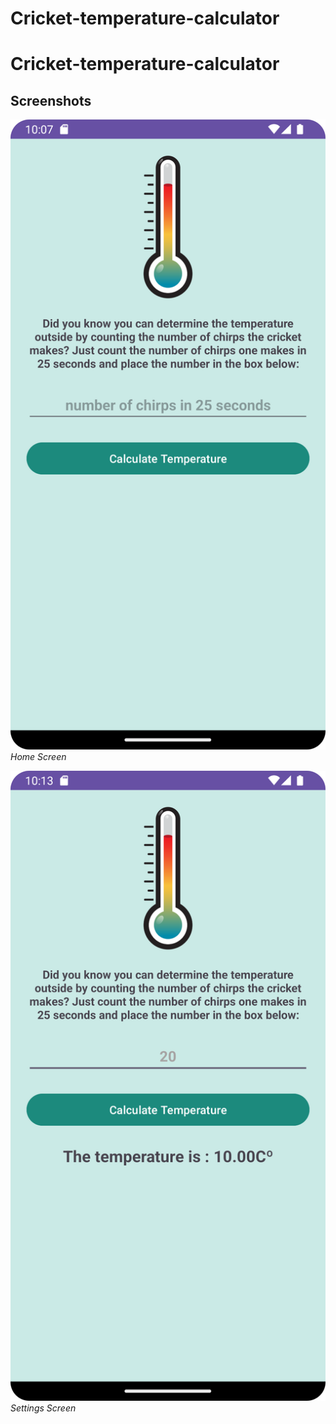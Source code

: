 # Cricket-temperature-calculator
# Cricket-temperature-calculator
## Screenshots

![Home Screen](screenshots/home.png)
*Home Screen*

![Settings Screen](screenshots/settings.png)
*Settings Screen*

